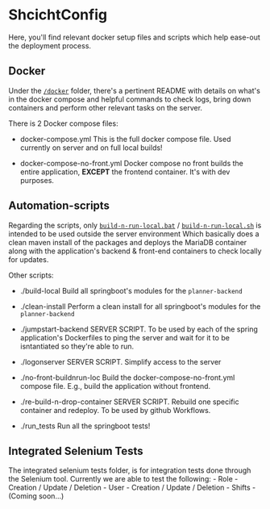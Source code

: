 # ShcichtConfig

Here, you'll find relevant docker setup files and scripts which help ease-out the deployment process.

## Docker
Under the [`/docker`](./docker/) folder, there's a pertinent README with details on what's in the docker compose and helpful commands to check logs, bring down containers and perform other relevant tasks on the server.

There is 2 Docker compose files:
- docker-compose.yml
This is the full docker compose file. Used currently on server and on full local builds!

- docker-compose-no-front.yml
Docker compose no front builds the entire application, **EXCEPT** the frontend container. It's with dev purposes.

## Automation-scripts
Regarding the scripts, only [`build-n-run-local.bat`](./schichtconfig/automation-scripts/build-n-run-local.bat) / [`build-n-run-local.sh`](./schichtconfig/automation-scripts/build-n-run-local.sh) is intended to be used outside the server environment Which basically does a clean maven install of the packages and deploys the MariaDB container along with the application's backend & front-end containers to check locally for updates.

Other scripts:
- ./build-local
Build all springboot's modules for the `planner-backend`

- ./clean-install
Perform a clean install for all springboot's modules for the `planner-backend`

- ./jumpstart-backend
SERVER SCRIPT. To be used by each of the spring application's Dockerfiles to ping the server and wait for it to be isntantiated so they're able to run.

- ./logonserver
SERVER SCRIPT. Simplify access to the server

- ./no-front-buildnrun-loc
Build the docker-compose-no-front.yml compose file. E.g., build the application without frontend.

- ./re-build-n-drop-container
SERVER SCRIPT. Rebuild one specific container and redeploy. To be used by github Workflows.

- ./run_tests
Run all the springboot tests!

## Integrated Selenium Tests
The integrated selenium tests folder, is for integration tests done through the Selenium tool.
Currently we are able to test the following:
    - Role - Creation / Update / Deletion
    - User - Creation / Update / Deletion
    - Shifts - (Coming soon...)